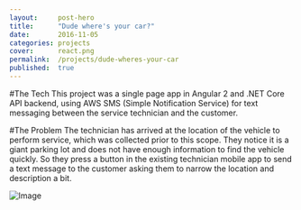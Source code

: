 ```yaml
---
layout:     post-hero
title:      "Dude where's your car?"
date:       2016-11-05
categories: projects
cover:      react.png
permalink:  /projects/dude-wheres-your-car
published:  true
---
```

#The Tech
This project was a single page app in Angular 2 and .NET Core API backend, using AWS SMS (Simple Notification Service) for text messaging between the service technician and the customer.

#The Problem
The technician has arrived at the location of the vehicle to perform service, which was collected prior to this scope. They notice it is a giant parking lot and does not have enough information to find the vehicle quickly. So they press a button in the existing technician mobile app to send a text message to the customer asking them to narrow the location and description a bit.

![Image](/images/logo.png)
